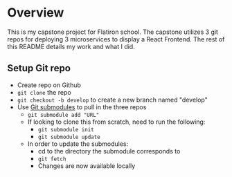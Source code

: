# Overview

This is my capstone project for Flatiron school.
The capstone utilizes 3 git repos for deploying 3 microservices to display a React Frontend.
The rest of this README details my work and what I did.

## Setup Git repo

* Create repo on Github
* `git clone` the repo
* `git checkout -b develop` to create a new branch named "develop"
* Use [Git submodules](https://git-scm.com/book/en/v2/Git-Tools-Submodules) to pull in the three repos
    * `git submodule add "URL"`
    * If looking to clone this from scratch, need to run the following:
        * `git submodule init`
        * `git submodule update`
    * In order to update the submodules:
        * cd to the directory the submodule corresponds to
        * `git fetch`
        * Changes are now available locally


